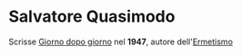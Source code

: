 # Salvatore Quasimodo
Scrisse [Giorno dopo giorno](../opere/Giorno%20dopo%20giorno.md) nel **1947**, autore dell'[Ermetismo](../idee/Ermetismo.md)
